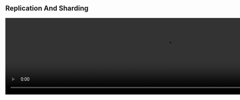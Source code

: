 

## Replication And Sharding 

<video width="1000" height="240" controls>
  <source src="http://ankit-portfolio.s3-ap-southeast-1.amazonaws.com/system-design/basics/16-replication-and-sharding.mp4" type="video/mp4">
</video>
